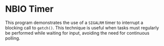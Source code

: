 # NBIO Timer

This program demonstrates the use of a `SIGALRM` timer to interrupt
a blocking call to `getch()`. This technique is useful when tasks
must regularly be performed while waiting for input, avoiding the
need for continuous polling.
